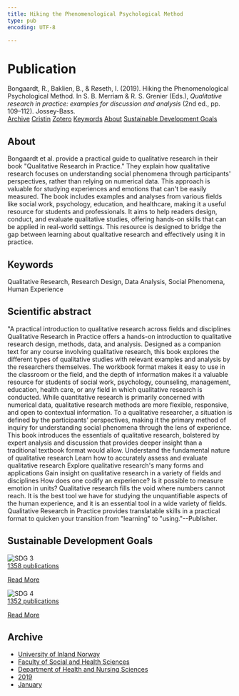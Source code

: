 ```yaml
---
title: Hiking the Phenomenological Psychological Method
type: pub
encoding: UTF-8

---
```

<h1>Publication</h1>
<article id="csl-bib-container-TMJB8NHT" class="csl-bib-container">
  <div class="csl-bib-body"> <div class="csl-entry">Bongaardt, R., Baklien, B., &#38; Røseth, I. (2019). Hiking the Phenomenological Psychological Method. In S. B. Merriam &#38; R. S. Grenier (Eds.), <i>Qualitative research in practice: examples for discussion and analysis</i> (2nd ed., pp. 109–112). Jossey-Bass.</div> </div>
  <div class="csl-bib-buttons">
    <a href="#taxonomy-article-TMJB8NHT" alt="archive" class="csl-bib-button">Archive</a>
    <a href="https://app.cristin.no/results/show.jsf?id=1654643" alt="Cristin" class="csl-bib-button">Cristin</a>
    <a href="http://zotero.org/groups/5881554/items/TMJB8NHT" alt="Zotero" class="csl-bib-button">Zotero</a>
    <a href="#keywords-article-TMJB8NHT" alt="keywords" class="csl-bib-button">Keywords</a>
    <a href="#about-article-TMJB8NHT" alt="about_pub" class="csl-bib-button">About</a>
    <a href="#sdg-article-TMJB8NHT" alt="sdg" class="csl-bib-button">Sustainable Development Goals</a>
  </div>
  <div id="csl-bib-meta-container-TMJB8NHT"></div>
</article>
<div id="csl-bib-meta-TMJB8NHT" class="csl-bib-meta">
  <article id="about-article-TMJB8NHT" class="about_pub-article">
    <h1>About</h1>
    Bongaardt et al. provide a practical guide to qualitative research in their book "Qualitative Research in Practice." They explain how qualitative research focuses on understanding social phenomena through participants' perspectives, rather than relying on numerical data. This approach is valuable for studying experiences and emotions that can't be easily measured. The book includes examples and analyses from various fields like social work, psychology, education, and healthcare, making it a useful resource for students and professionals. It aims to help readers design, conduct, and evaluate qualitative studies, offering hands-on skills that can be applied in real-world settings. This resource is designed to bridge the gap between learning about qualitative research and effectively using it in practice.
  </article>
  <article id="keywords-article-TMJB8NHT" class="keywords-article">
    <h1>Keywords</h1>
    Qualitative Research, Research Design, Data Analysis, Social Phenomena, Human Experience
  </article>
  <article id="abstract-article-TMJB8NHT" class="abstract-article">
    <h1>Scientific abstract</h1>
    "A practical introduction to qualitative research across fields and disciplines Qualitative Research in Practice offers a hands-on introduction to qualitative research design, methods, data, and analysis. Designed as a companion text for any course involving qualitative research, this book explores the different types of qualitative studies with relevant examples and analysis by the researchers themselves. The workbook format makes it easy to use in the classroom or the field, and the depth of information makes it a valuable resource for students of social work, psychology, counseling, management, education, health care, or any field in which qualitative research is conducted. While quantitative research is primarily concerned with numerical data, qualitative research methods are more flexible, responsive, and open to contextual information. To a qualitative researcher, a situation is defined by the participants' perspectives, making it the primary method of inquiry for understanding social phenomena through the lens of experience. This book introduces the essentials of qualitative research, bolstered by expert analysis and discussion that provides deeper insight than a traditional textbook format would allow. Understand the fundamental nature of qualitative research Learn how to accurately assess and evaluate qualitative research Explore qualitative research's many forms and applications Gain insight on qualitative research in a variety of fields and disciplines How does one codify an experience? Is it possible to measure emotion in units? Qualitative research fills the void where numbers cannot reach. It is the best tool we have for studying the unquantifiable aspects of the human experience, and it is an essential tool in a wide variety of fields. Qualitative Research in Practice provides translatable skills in a practical format to quicken your transition from "learning" to "using."--Publisher.
  </article>
  <article id="sdg-article-TMJB8NHT" class="sdg-article">
    <h1>Sustainable Development Goals</h1>
    <div class="sdg-container"><div id="sdg3" class="sdg">
        <img src="{{< params subfolder >}}images/sdg/sdg03_en.png" class="image" alt="SDG 3">
        <div class="sdg-overlay">
          <a href="/en/archive/?key=?sdg=3#archive" class="sdg-publication-count"><span>1358</span> publications</a>
          <p><a href="https://sdgs.un.org/goals/goal3" class="sdg-read-more">Read More</a></p>
        </div>
      </div> <div id="sdg4" class="sdg">
        <img src="{{< params subfolder >}}images/sdg/sdg04_en.png" class="image" alt="SDG 4">
        <div class="sdg-overlay">
          <a href="/en/archive/?key=?sdg=4#archive" class="sdg-publication-count"><span>1352</span> publications</a>
          <p><a href="https://sdgs.un.org/goals/goal4" class="sdg-read-more">Read More</a></p>
        </div>
      </div></div>
  </article>
  <article id="taxonomy-article-TMJB8NHT" class="taxonomy-article">
    <h1>Archive</h1>
    <ul>
      <li>
        <a href="/en/archive/?key=3DCRN523">University of Inland Norway</a>
      </li>
      <li>
        <a href="/en/archive/?key=IDKFS3MX">Faculty of Social and Health Sciences</a>
      </li>
      <li>
        <a href="/en/archive/?key=GTV4ECMZ">Department of Health and Nursing Sciences</a>
      </li>
      <li>
        <a href="/en/archive/?key=E7THIEEM">2019</a>
      </li>
      <li>
        <a href="/en/archive/?key=7JE8LLZ8">January</a>
      </li>
    </ul>
  </article>
</div>
